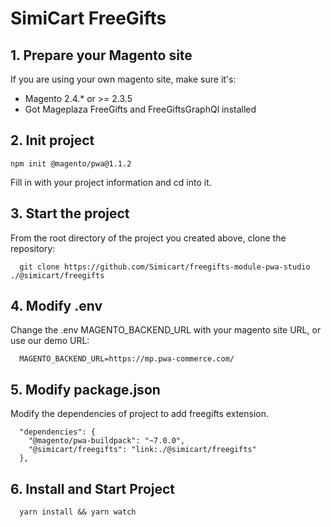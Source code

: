 # SimiCart FreeGifts

## 1. Prepare your Magento site
If you are using your own magento site, make sure it's:
- Magento 2.4.* or >= 2.3.5
- Got Mageplaza FreeGifts and FreeGiftsGraphQl installed

## 2. Init project
```
npm init @magento/pwa@1.1.2
```

Fill in with your project information and cd into it.

## 3. Start the project

From the root directory of the project you created above, clone the repository:

```
  git clone https://github.com/Simicart/freegifts-module-pwa-studio ./@simicart/freegifts
```

## 4. Modify .env

Change the .env MAGENTO_BACKEND_URL with your magento site URL, or use our demo URL:

```
  MAGENTO_BACKEND_URL=https://mp.pwa-commerce.com/
```
## 5. Modify package.json

Modify the dependencies of project to add freegifts extension.

```
  "dependencies": {
    "@magento/pwa-buildpack": "~7.0.0",
    "@simicart/freegifts": "link:./@simicart/freegifts"
  },
```

## 6. Install and Start Project

```
  yarn install && yarn watch
```
